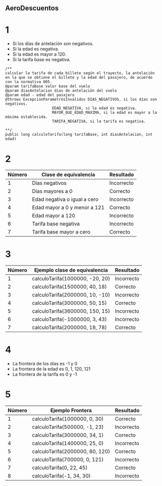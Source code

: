 ## AeroDescuentos

# 1

   - Si los días de antelación son negativos.
   - Si la edad es negativa.
   - Si la edad es mayor a 120.
   - Si la tarifa base es negativa.
```
/**
calcular la tarifa de cada billete según el trayecto, la antelación 
en la que se obtiene el billete y la edad del pasajero, de acuerdo 
con la normativa 005.
@param tarifaBase valor base del vuelo
@param diasAntelacion dias de antelación del vuelo
@param edad - edad del pasajero
@throws ExcepcionParametrosInvalidos DIAS_NEGATIVOS, si los días son negativos.
				     EDAD_NEGATIVA, si la edad es negativa.
				     MAYOR_QUE_EDAD_MAXIMA, si la edad es mayor a la máxima establecida.
				     TARIFA_NEGATIVA, si la tarifa es negativa.
				     
**/
public long calculoTarifa(long tarifaBase, int diasAntelacion, int edad)
```


# 2

   | Número | Clase de equivalencia | Resultado |
   | ------ | --------------------- | --------- |
   | 1 | Días negativos | Incorrecto |
   | 2 | Días mayores a 0 | Correcto |
   | 3 | Edad negativa o igual a cero | Incorrecto |
   | 4 | Edad mayor a 0 y menor a 121 | Correcto |
   | 5 | Edad mayor a 120 | Incorrecto |
   | 6 | Tarifa base negativa | Incorrecto |
   | 7 | Tarifa base mayor a cero | Correcto |

# 3

   | Número | Ejemplo clase de equivalencia | Resultado |
   | ------ | --------------------- | --------- |
   | 1 | calculoTarifa(1000000, -20, 20) | Incorrecto |
   | 2 | calculoTarifa(1500000, 40, 18) | Correcto |
   | 3 | calculoTarifa(2000000, 10, -10) | Incorrecto |
   | 4 | calculoTarifa(3000000, 50, 15) | Correcto |
   | 5 | calculoTarifa(3600000, 150, 15) | Incorrecto |
   | 6 | calculoTarifa(-1000000, 3, 43) | Incorrecto |
   | 7 | calculoTarifa(2000000, 18, 78) | Correcto |

# 4

   - La frontera de los días es -1 y 0
   - La frontera de la edad es 0, 1, 120, 121
   - La frontera de la tarifa es 0 y -1
 
# 5

   | Número | Ejemplo Frontera | Resultado |
   | ------ | --------------------- | --------- |
   | 1 | calculoTarifa(1000000, 0, 30) | Correcto |
   | 2 | calculoTarifa(500000, -1, 23) | Incorrecto |
   | 3 | calculoTarifa(3000000, 34, 1) | Correcto |
   | 4 | calculoTarifa(1400000, 25, 0) | Incorrecto |
   | 5 | calculoTarifa(2000000, 80, 120) | Correcto |
   | 6 | calculoTarifa(700000, 0, 121) | Incorrecto |
   | 7 | calculoTarifa(0, 22, 45) | Correcto |
   | 8 | calculoTarifa(-1, 34, 30) | Incorrecto |
